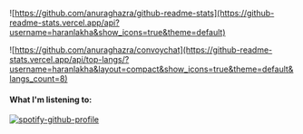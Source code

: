 ![https://github.com/anuraghazra/github-readme-stats](https://github-readme-stats.vercel.app/api?username=haranlakha&show_icons=true&theme=default)

![https://github.com/anuraghazra/convoychat](https://github-readme-stats.vercel.app/api/top-langs/?username=haranlakha&layout=compact&show_icons=true&theme=default&langs_count=8)

#### What I'm listening to:

[![spotify-github-profile](https://spotify-github-profile.vercel.app/api/view?uid=haran43&cover_image=true&theme=natemoo-re)](https://spotify-github-profile.vercel.app/api/view?uid=haran43&redirect=true)

